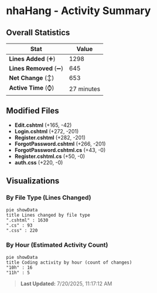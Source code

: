 # nhaHang - Activity Summary 

## Overall Statistics

| Stat                   | Value                                                             |
| ---------------------- | ----------------------------------------------------------------- |
| **Lines Added** (➕)   | 1298                                          |
| **Lines Removed** (➖) | 645                                        |
| **Net Change** (↕)    | 653                |
| **Active Time** (⌚)   | 27 minutes |


## Modified Files
- **Edit.cshtml** (+165, -42)
- **Login.cshtml** (+272, -201)
- **Register.cshtml** (+282, -201)
- **ForgotPassword.cshtml** (+266, -201)
- **ForgotPassword.cshtml.cs** (+43, -0)
- **Register.cshtml.cs** (+50, -0)
- **auth.css** (+220, -0)

## Visualizations

### By File Type (Lines Changed)

```mermaid
pie showData
title Lines changed by file type
".cshtml" : 1630
".cs" : 93
".css" : 220
```

### By Hour (Estimated Activity Count)

```mermaid
pie showData
title Coding activity by hour (count of changes)
"10h" : 16
"11h" : 5
```


> **Last Updated:** 7/20/2025, 11:17:12 AM